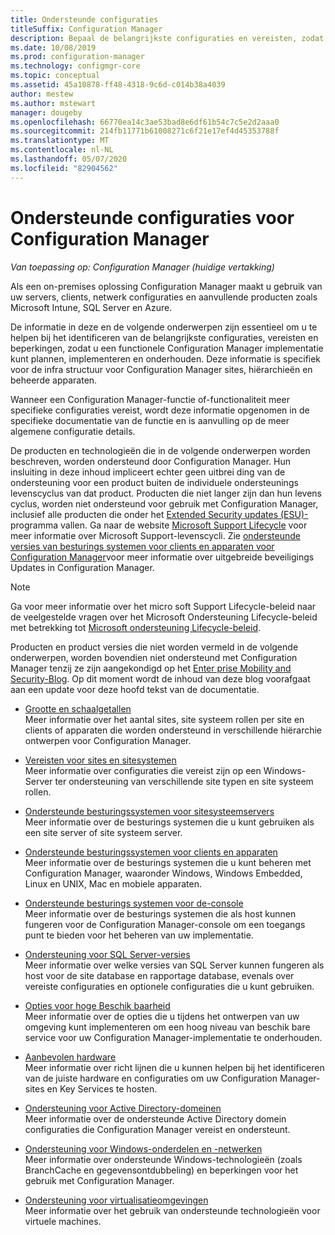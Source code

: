 ```yaml
---
title: Ondersteunde configuraties
titleSuffix: Configuration Manager
description: Bepaal de belangrijkste configuraties en vereisten, zodat u een functionele Configuration Manager implementatie kunt plannen, implementeren en onderhouden.
ms.date: 10/08/2019
ms.prod: configuration-manager
ms.technology: configmgr-core
ms.topic: conceptual
ms.assetid: 45a10878-ff48-4318-9c6d-c014b38a4039
author: mestew
ms.author: mstewart
manager: dougeby
ms.openlocfilehash: 66770ea14c3ae53bad8e6df61b54c7c5e2d2aaa0
ms.sourcegitcommit: 214fb11771b61008271c6f21e17ef4d45353788f
ms.translationtype: MT
ms.contentlocale: nl-NL
ms.lasthandoff: 05/07/2020
ms.locfileid: "82904562"
---
```

# <a name="supported-configurations-for-configuration-manager"></a>Ondersteunde configuraties voor Configuration Manager

*Van toepassing op: Configuration Manager (huidige vertakking)*

Als een on-premises oplossing Configuration Manager maakt u gebruik van uw servers, clients, netwerk configuraties en aanvullende producten zoals Microsoft Intune, SQL Server en Azure.

De informatie in deze en de volgende onderwerpen zijn essentieel om u te helpen bij het identificeren van de belangrijkste configuraties, vereisten en beperkingen, zodat u een functionele Configuration Manager implementatie kunt plannen, implementeren en onderhouden.  Deze informatie is specifiek voor de infra structuur voor Configuration Manager sites, hiërarchieën en beheerde apparaten.

Wanneer een Configuration Manager-functie of-functionaliteit meer specifieke configuraties vereist, wordt deze informatie opgenomen in de specifieke documentatie van de functie en is aanvulling op de meer algemene configuratie details.  

 De producten en technologieën die in de volgende onderwerpen worden beschreven, worden ondersteund door Configuration Manager. Hun insluiting in deze inhoud impliceert echter geen uitbrei ding van de ondersteuning voor een product buiten de individuele ondersteunings levenscyclus van dat product. Producten die niet langer zijn dan hun levens cyclus, worden niet ondersteund voor gebruik met Configuration Manager, inclusief alle producten die onder het [Extended Security updates (ESU)-](https://support.microsoft.com/help/4497181/lifecycle-faq-extended-security-updates) programma vallen. Ga naar de website [Microsoft Support Lifecycle](https://support.microsoft.com/lifecycle) voor meer informatie over Microsoft Support-levenscycli. Zie [ondersteunde versies van besturings systemen voor clients en apparaten voor Configuration Manager](supported-operating-systems-for-clients-and-devices.md#bkmk_ESU)voor meer informatie over uitgebreide beveiligings Updates in Configuration Manager.

> [!NOTE]  
>  Ga voor meer informatie over het micro soft Support Lifecycle-beleid naar de veelgestelde vragen over het Microsoft Ondersteuning Lifecycle-beleid met betrekking tot [Microsoft ondersteuning Lifecycle-beleid](https://support.microsoft.com/lifecycle).  

 Producten en product versies die niet worden vermeld in de volgende onderwerpen, worden bovendien niet ondersteund met Configuration Manager tenzij ze zijn aangekondigd op het [Enter prise Mobility and Security-Blog](https://techcommunity.microsoft.com/t5/enterprise-mobility-security/bg-p/enterprisemobilityandsecurity).  Op dit moment wordt de inhoud van deze blog voorafgaat aan een update voor deze hoofd tekst van de documentatie.


-  [Grootte en schaalgetallen](../../../core/plan-design/configs/size-and-scale-numbers.md)  
Meer informatie over het aantal sites, site systeem rollen per site en clients of apparaten die worden ondersteund in verschillende hiërarchie ontwerpen voor Configuration Manager.

-  [Vereisten voor sites en sitesystemen](../../../core/plan-design/configs/site-and-site-system-prerequisites.md)  
Meer informatie over configuraties die vereist zijn op een Windows-Server ter ondersteuning van verschillende site typen en site systeem rollen.

-  [Ondersteunde besturingssystemen voor sitesysteemservers](../../../core/plan-design/configs/supported-operating-systems-for-site-system-servers.md)  
Meer informatie over de besturings systemen die u kunt gebruiken als een site server of site systeem server.

-  [Ondersteunde besturingssystemen voor clients en apparaten](../../../core/plan-design/configs/supported-operating-systems-for-clients-and-devices.md)  
Meer informatie over de besturings systemen die u kunt beheren met Configuration Manager, waaronder Windows, Windows Embedded, Linux en UNIX, Mac en mobiele apparaten.

-  [Ondersteunde besturings systemen voor de-console](../../../core/plan-design/configs/supported-operating-systems-consoles.md)  
Meer informatie over de besturings systemen die als host kunnen fungeren voor de Configuration Manager-console om een toegangs punt te bieden voor het beheren van uw implementatie.  

-  [Ondersteuning voor SQL Server-versies](../../../core/plan-design/configs/support-for-sql-server-versions.md)  
Meer informatie over welke versies van SQL Server kunnen fungeren als host voor de site database en rapportage database, evenals over vereiste configuraties en optionele configuraties die u kunt gebruiken.

-  [Opties voor hoge Beschik baarheid](../../servers/deploy/configure/high-availability-options.md)  
Meer informatie over de opties die u tijdens het ontwerpen van uw omgeving kunt implementeren om een hoog niveau van beschik bare service voor uw Configuration Manager-implementatie te onderhouden.

-  [Aanbevolen hardware](../../../core/plan-design/configs/recommended-hardware.md)  
Meer informatie over richt lijnen die u kunnen helpen bij het identificeren van de juiste hardware en configuraties om uw Configuration Manager-sites en Key Services te hosten.

-  [Ondersteuning voor Active Directory-domeinen](../../../core/plan-design/configs/support-for-active-directory-domains.md)  
Meer informatie over de ondersteunde Active Directory domein configuraties die Configuration Manager vereist en ondersteunt.

-  [Ondersteuning voor Windows-onderdelen en -netwerken](../../../core/plan-design/configs/support-for-windows-features-and-networks.md)  
Meer informatie over ondersteunde Windows-technologieën (zoals BranchCache en gegevensontdubbeling) en beperkingen voor het gebruik met Configuration Manager.

-  [Ondersteuning voor virtualisatieomgevingen](../../../core/plan-design/configs/support-for-virtualization-environments.md)  
Meer informatie over het gebruik van ondersteunde technologieën voor virtuele machines.
